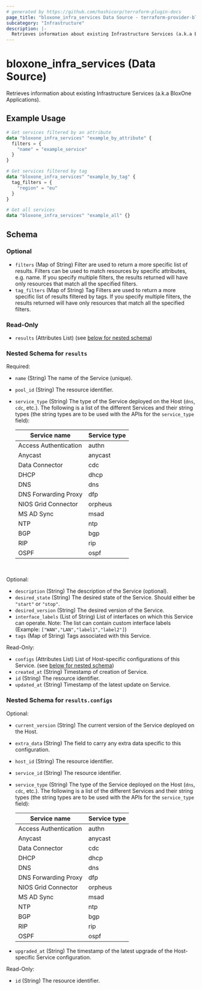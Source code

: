 ```yaml
---
# generated by https://github.com/hashicorp/terraform-plugin-docs
page_title: "bloxone_infra_services Data Source - terraform-provider-bloxone"
subcategory: "Infrastructure"
description: |-
  Retrieves information about existing Infrastructure Services (a.k.a BloxOne Applications).
---
```


# bloxone_infra_services (Data Source)

Retrieves information about existing Infrastructure Services (a.k.a BloxOne Applications).

## Example Usage

```terraform
# Get services filtered by an attribute
data "bloxone_infra_services" "example_by_attribute" {
  filters = {
    "name" = "example_service"
  }
}

# Get services filtered by tag
data "bloxone_infra_services" "example_by_tag" {
  tag_filters = {
    "region" = "eu"
  }
}

# Get all services
data "bloxone_infra_services" "example_all" {}
```

<!-- schema generated by tfplugindocs -->
## Schema

### Optional

- `filters` (Map of String) Filter are used to return a more specific list of results. Filters can be used to match resources by specific attributes, e.g. name. If you specify multiple filters, the results returned will have only resources that match all the specified filters.
- `tag_filters` (Map of String) Tag Filters are used to return a more specific list of results filtered by tags. If you specify multiple filters, the results returned will have only resources that match all the specified filters.

### Read-Only

- `results` (Attributes List) (see [below for nested schema](#nestedatt--results))

<a id="nestedatt--results"></a>
### Nested Schema for `results`

Required:

- `name` (String) The name of the Service (unique).
- `pool_id` (String) The resource identifier.
- `service_type` (String) The type of the Service deployed on the Host (`dns`, `cdc`, etc.). The following is a list of the different Services and their string types (the string types are to be used with the APIs for the `service_type` field):

  | Service name          | Service type | 
  | --------------------- | ------------ | 
  | Access Authentication | authn        | 
  | Anycast               | anycast      | 
  | Data Connector        | cdc          | 
  | DHCP                  | dhcp         | 
  | DNS                   | dns          | 
  | DNS Forwarding Proxy  | dfp          | 
  | NIOS Grid Connector   | orpheus      | 
  | MS AD Sync            | msad         | 
  | NTP                   | ntp          | 
  | BGP                   | bgp          | 
  | RIP                   | rip          | 
  | OSPF                  | ospf         | 
  <br>

Optional:

- `description` (String) The description of the Service (optional).
- `desired_state` (String) The desired state of the Service. Should either be `"start"` or `"stop"`.
- `desired_version` (String) The desired version of the Service.
- `interface_labels` (List of String) List of interfaces on which this Service can operate. Note: The list can contain custom interface labels (Example: `["WAN","LAN","label1","label2"]`)
- `tags` (Map of String) Tags associated with this Service.

Read-Only:

- `configs` (Attributes List) List of Host-specific configurations of this Service. (see [below for nested schema](#nestedatt--results--configs))
- `created_at` (String) Timestamp of creation of Service.
- `id` (String) The resource identifier.
- `updated_at` (String) Timestamp of the latest update on Service.

<a id="nestedatt--results--configs"></a>
### Nested Schema for `results.configs`

Optional:

- `current_version` (String) The current version of the Service deployed on the Host.
- `extra_data` (String) The field to carry any extra data specific to this configuration.
- `host_id` (String) The resource identifier.
- `service_id` (String) The resource identifier.
- `service_type` (String) The type of the Service deployed on the Host (`dns`, `cdc`, etc.). The following is a list of the different Services and their string types (the string types are to be used with the APIs for the `service_type` field):

  | Service name | Service type | 
  | ------ | ------ | 
  | Access Authentication | authn | 
  | Anycast | anycast | 
  | Data Connector | cdc | 
  | DHCP | dhcp | 
  | DNS | dns | 
  | DNS Forwarding Proxy | dfp | 
  | NIOS Grid Connector | orpheus | 
  | MS AD Sync | msad | 
  | NTP | ntp | 
  | BGP | bgp | 
  | RIP | rip | 
  | OSPF | ospf |
- `upgraded_at` (String) The timestamp of the latest upgrade of the Host-specific Service configuration.

Read-Only:

- `id` (String) The resource identifier.
